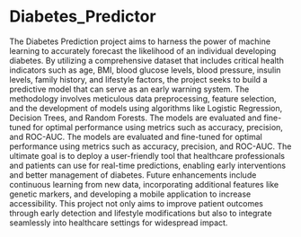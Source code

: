 # Diabetes_Predictor
The Diabetes Prediction project aims to harness the power of machine learning to accurately forecast the likelihood of an individual developing diabetes. 
By utilizing a comprehensive dataset that includes critical health indicators such as age, BMI, blood glucose levels, blood pressure, insulin levels, family history, and lifestyle factors, the project seeks to build a predictive model that can serve as an early warning system. 
The methodology involves meticulous data preprocessing, feature selection, and the development of models using algorithms like Logistic Regression, Decision Trees, and Random Forests. The models are evaluated and fine-tuned for optimal performance using metrics such as accuracy, precision, and ROC-AUC.
The models are evaluated and fine-tuned for optimal performance using metrics such as accuracy, precision, and ROC-AUC. The ultimate goal is to deploy a user-friendly tool that healthcare professionals and patients can use for real-time predictions, enabling early interventions and better management of diabetes.
Future enhancements include continuous learning from new data, incorporating additional features like genetic markers, and developing a mobile application to increase accessibility. This project not only aims to improve patient outcomes through early detection and lifestyle modifications but also to integrate seamlessly into healthcare settings for widespread impact.









